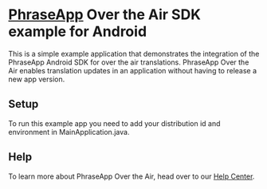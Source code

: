 # [PhraseApp](https://phraseapp.com) Over the Air SDK example for Android

This is a simple example application that demonstrates the integration of the PhraseApp Android SDK for over the air translations. PhraseApp Over the Air enables translation updates in an application without having to release a new app version.

## Setup

To run this example app you need to add your distribution id and environment in MainApplication.java.

## Help

To learn more about PhraseApp Over the Air, head over to our [Help Center](https://help.phraseapp.com/phraseapp-over-the-air-ota).
